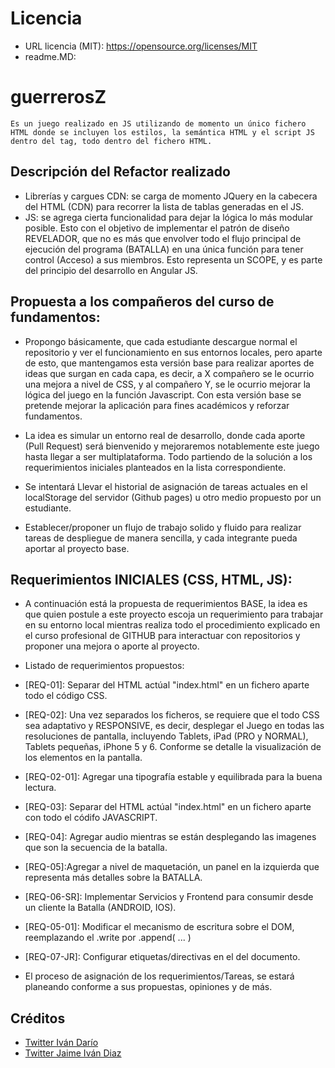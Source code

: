 # Licencia
- URL licencia (MIT): https://opensource.org/licenses/MIT
- readme.MD:
# guerrerosZ
```
Es un juego realizado en JS utilizando de momento un único fichero HTML donde se incluyen los estilos, la semántica HTML y el script JS dentro del tag, todo dentro del fichero HTML.
```
## Descripción del Refactor realizado
-	Librerías y cargues CDN: se carga de momento JQuery en la cabecera del HTML (CDN) para recorrer la lista de tablas generadas en el JS.
-	JS: se agrega cierta funcionalidad para dejar la lógica lo más modular posible. Esto con el objetivo de implementar el patrón de diseño REVELADOR, 
que no es más que envolver todo el flujo principal de ejecución del programa  (BATALLA) en una única función para tener control (Acceso) a sus miembros.
Esto representa un SCOPE, y es parte del principio del desarrollo en Angular JS.


## Propuesta a los compañeros del curso de fundamentos:
- Propongo básicamente, que cada estudiante descargue normal el repositorio y ver el funcionamiento en sus entornos locales, pero aparte de esto, que mantengamos esta versión base para realizar aportes de ideas que surgan en cada capa, es decir, a X compañero se le ocurrio una mejora a nivel de CSS, y al compañero Y, se le ocurrio mejorar la lógica del juego en la función Javascript. Con esta versión base se pretende mejorar la aplicación para fines académicos y reforzar fundamentos.
- La idea es simular un entorno real de desarrollo, donde cada aporte (Pull Request) será bienvenido y mejoraremos notablemente este juego hasta llegar a ser multiplataforma. Todo partiendo de la solución a los requerimientos iniciales planteados en la lista correspondiente.

- Se intentará Llevar el historial de asignación de tareas actuales en el localStorage del servidor (Github pages) u otro medio propuesto por un estudiante.
- Establecer/proponer un flujo de trabajo solido y fluido para realizar tareas de despliegue de manera sencilla, y cada integrante pueda aportar al proyecto base.



## Requerimientos INICIALES (CSS, HTML, JS):
- A continuación está la propuesta de requerimientos BASE, la idea es que quien postule a este proyecto escoja un requerimiento para trabajar en su entorno local mientras realiza todo el procedimiento explicado en el curso profesional de GITHUB para interactuar con repositorios y proponer una mejora o aporte al proyecto.

- Listado de requerimientos propuestos:
- [REQ-01]: Separar del HTML actúal "index.html" en un fichero aparte todo el código CSS.
- [REQ-02]: Una vez separados los ficheros, se requiere que el todo CSS sea adaptativo y RESPONSIVE, es decir, desplegar el Juego en todas las resoluciones de pantalla, 
incluyendo Tablets, iPad (PRO y NORMAL), Tablets pequeñas, iPhone 5 y 6.  Conforme se detalle la visualización de los elementos en la pantalla.
- [REQ-02-01]: Agregar una tipografía estable y equilibrada para la buena lectura.
- [REQ-03]: Separar del HTML actúal "index.html" en un fichero aparte con todo el códifo JAVASCRIPT.
- [REQ-04]: Agregar audio mientras se están desplegando las imagenes que son la secuencia de la batalla.
- [REQ-05]:Agregar a nivel de maquetación, un panel en la izquierda que representa más detalles sobre la BATALLA.
- [REQ-06-SR]: Implementar Servicios y Frontend para  consumir desde un cliente la Batalla (ANDROID, IOS).
- [REQ-05-01]: Modificar el mecanismo de escritura sobre el DOM, reemplazando el .write por .append( ... )
- [REQ-07-JR]: Configurar etiquetas/directivas en el <head> del documento.



- El proceso de asignación de los requerimientos/Tareas, se estará planeando conforme a sus propuestas, opiniones y de más.


## Créditos
- [Twitter Iván Darío](https://twitter.com/cosmosoftroot)
- [Twitter Jaime Iván Diaz](https://twitter.com/jdiaz0017)

